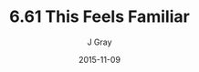 ---
title: '6.61 This Feels Familiar'
alt: 'Mysteries of the Arcana'
date: '2015-11-09'
author: 'J Gray'
artist: 'Keira'
chapter: '6 Void in the Road'
filler: false
---